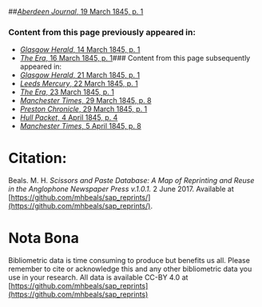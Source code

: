 ##[*Aberdeen Journal*, 19 March 1845, p. 1](https://mhbeals.github.io/sap_html/Aberdeen-Journal/Aberdeen-Journal-19-March-1845-p-1)

### Content from this page previously appeared in:
+ [*Glasgow Herald*, 14 March 1845, p. 1](https://mhbeals.github.io/sap_html/Glasgow-Herald/Glasgow-Herald-14-March-1845-p-1)
+ [*The Era*, 16 March 1845, p. 1](https://mhbeals.github.io/sap_html/The-Era/The-Era-16-March-1845-p-1)### Content from this page subsequently appeared in:
+ [*Glasgow Herald*, 21 March 1845, p. 1](https://mhbeals.github.io/sap_html/Glasgow-Herald/Glasgow-Herald-21-March-1845-p-1)
+ [*Leeds Mercury*, 22 March 1845, p. 1](https://mhbeals.github.io/sap_html/Leeds-Mercury/Leeds-Mercury-22-March-1845-p-1)
+ [*The Era*, 23 March 1845, p. 1](https://mhbeals.github.io/sap_html/The-Era/The-Era-23-March-1845-p-1)
+ [*Manchester Times*, 29 March 1845, p. 8](https://mhbeals.github.io/sap_html/Manchester-Times/Manchester-Times-29-March-1845-p-8)
+ [*Preston Chronicle*, 29 March 1845, p. 1](https://mhbeals.github.io/sap_html/Preston-Chronicle/Preston-Chronicle-29-March-1845-p-1)
+ [*Hull Packet*, 4 April 1845, p. 4](https://mhbeals.github.io/sap_html/Hull-Packet/Hull-Packet-4-April-1845-p-4)
+ [*Manchester Times*, 5 April 1845, p. 8](https://mhbeals.github.io/sap_html/Manchester-Times/Manchester-Times-5-April-1845-p-8)
                    
# Citation: 

Beals. M. H. *Scissors and Paste Database: A Map of Reprinting and Reuse in the Anglophone Newspaper Press v.1.0.1.* 2 June 2017. Available at [https://github.com/mhbeals/sap_reprints/](https://github.com/mhbeals/sap_reprints/). 
                    
# Nota Bona

Bibliometric data is time consuming to produce but benefits us all. Please remember to cite or acknowledge this and any other bibliometric data you use in your research. All data is available CC-BY 4.0 at [https://github.com/mhbeals/sap_reprints](https://github.com/mhbeals/sap_reprints)